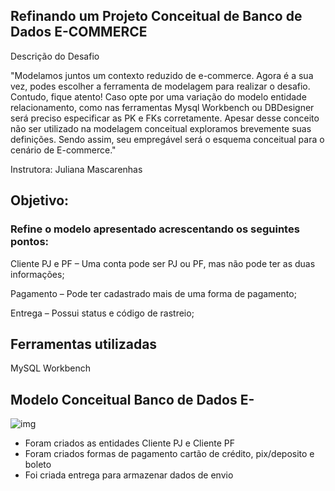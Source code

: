 ## Refinando um Projeto Conceitual de Banco de Dados E-COMMERCE 

Descrição do Desafio

"Modelamos juntos um contexto reduzido de e-commerce. Agora é a sua vez, podes escolher a ferramenta de modelagem para realizar o desafio. Contudo, fique atento! Caso opte por uma variação do modelo entidade relacionamento, como nas ferramentas Mysql Workbench ou DBDesigner será preciso especificar as PK e FKs corretamente. Apesar desse conceito não ser utilizado na modelagem conceitual exploramos brevemente suas definições. Sendo assim, seu empregável será o esquema conceitual para o cenário de E-commerce."

Instrutora: Juliana Mascarenhas

## Objetivo:
### Refine o modelo apresentado acrescentando os seguintes pontos:

Cliente PJ e PF – Uma conta pode ser PJ ou PF, mas não pode ter as duas informações;

Pagamento – Pode ter cadastrado mais de uma forma de pagamento;

Entrega – Possui status e código de rastreio;

## Ferramentas utilizadas
MySQL Workbench

## Modelo Conceitual Banco de Dados E-
![img]( )

- Foram criados as entidades Cliente PJ e Cliente PF
- Foram criados formas de pagamento cartão de crédito, pix/deposito e boleto
- Foi criada entrega para armazenar dados de envio



